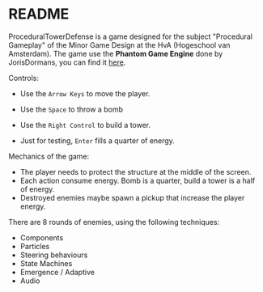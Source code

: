 README
======

ProceduralTowerDefense is a game designed for the subject "Procedural Gameplay" of the Minor Game Design at the HvA (Hogeschool van Amsterdam).
The game use the **Phantom Game Engine** done by JorisDormans, you can find it [here](https://github.com/jorisdormans/phantom-light).

Controls:

 - Use the `Arrow Keys` to move the player.
 - Use the `Space` to throw a bomb
 - Use the `Right Control` to build a tower.

 - Just for testing, `Enter` fills a quarter of energy.

Mechanics of the game:

 - The player needs to protect the structure at the middle of the screen.
 - Each action consume energy. Bomb is a quarter, build a tower is a half of energy.
 - Destroyed enemies maybe spawn a pickup that increase the player energy.

There are 8 rounds of enemies, using the following techniques:

 - Components
 - Particles
 - Steering behaviours
 - State Machines
 - Emergence / Adaptive
 - Audio